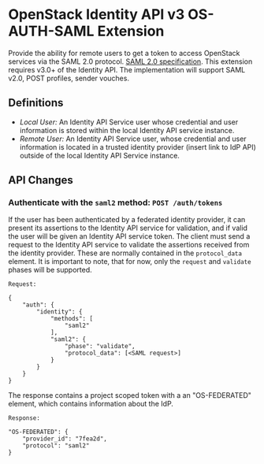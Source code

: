 OpenStack Identity API v3 OS-AUTH-SAML Extension
================================================

Provide the ability for remote users to get a token to access OpenStack
services via the SAML 2.0 protocol. [SAML 2.0 specification](https://www.oasis-open.org/committees/download.php/11511/sstc-saml-tech-overview-2.0-draft-03.pdf).
This extension requires v3.0+ of the Identity API.
The implementation will support SAML v2.0, POST profiles, sender vouches.

Definitions
-----------

- *Local User:* An Identity API Service user whose credential and user
  information is stored within the local Identity API service instance.
- *Remote User:* An Identity API Service user, whose credential and user
  information is located in a trusted identity provider (insert link to IdP API)
  outside of the local Identity API Service instance.

API Changes
-----------

### Authenticate with the `saml2` method: `POST /auth/tokens`

If the user has been authenticated by a federated identity provider, it can
present its assertions to the Identity API service for validation, and if
valid the user will be given an Identity API service token. The client must
send a request to the Identity API service to validate the assertions received
from the identity provider. These are normally contained in the `protocol_data`
element.
It is important to note, that for now, only the `request` and `validate`
phases will be supported.

    Request:

    {
        "auth": {
            "identity": {
                "methods": [
                    "saml2"
                ],
                "saml2": {
                    "phase": "validate",
                    "protocol_data": [<SAML request>]
                }
            }
        }
    }

The response contains a project scoped token with a an "OS-FEDERATED"
element, which contains information about the IdP.

    Response:

    "OS-FEDERATED": {
        "provider_id": "7fea2d",
        "protocol": "saml2"
    }
